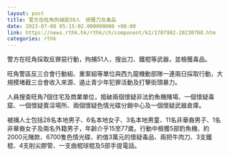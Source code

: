 ```yaml
---
layout: post
title: 警方在旺角拘捕逾50人　檢獲刀及毒品
date: 2023-07-08 05:15:02.000000000 +08:00
link: https://news.rthk.hk/rthk/ch/component/k2/1707982-20230708.htm
categories: rthk
---
```


警方在旺角採取反罪惡行動，拘捕51人，搜出刀、鐵棍等武器，並檢獲毒品。

旺角警區反三合會行動組、重案組等單位與西九龍機動部隊一連兩日採取行動，大規模堵截三合會收入來源、遏止青少年犯罪活動及打擊街頭暴力。

人員搜查旺角7個住宅及商業單位，搗破兩個懷疑非法釣魚機賭場、一個懷疑毒窟、一個懷疑賣淫場所、兩個懷疑色情光碟分銷中心及一個懷疑武器倉庫。

被捕人士包括28名本地男子、6名本地女子、3名本地男童、11名非華裔男子、1名非華裔女子及兩名外籍男子，年齡介乎15至77歲。行動中檢獲5部釣魚機、約2000元賭款、6700隻色情光碟、約值3萬元的懷疑毒品、兩把牛肉刀、3支鐵棍、4支削尖膠管、一支曲棍球棍及5部手提電話。
